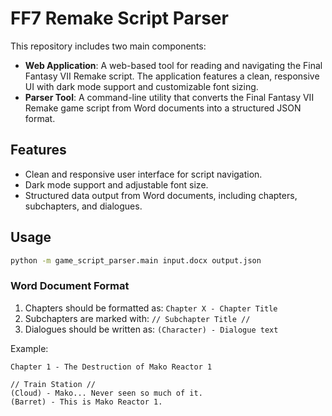 # FF7 Remake Script Parser

This repository includes two main components:

- **Web Application**: A web-based tool for reading and navigating the Final Fantasy VII Remake script. The application features a clean, responsive UI with dark mode support and customizable font sizing.
- **Parser Tool**: A command-line utility that converts the Final Fantasy VII Remake game script from Word documents into a structured JSON format.

## Features

- Clean and responsive user interface for script navigation.
- Dark mode support and adjustable font size.
- Structured data output from Word documents, including chapters, subchapters, and dialogues.

## Usage

```bash
python -m game_script_parser.main input.docx output.json
```

### Word Document Format

1. Chapters should be formatted as: `Chapter X - Chapter Title`
2. Subchapters are marked with: `// Subchapter Title //`
3. Dialogues should be written as: `(Character) - Dialogue text`

Example:
```
Chapter 1 - The Destruction of Mako Reactor 1

// Train Station //
(Cloud) - Mako... Never seen so much of it.
(Barret) - This is Mako Reactor 1.
```